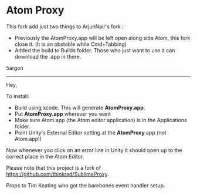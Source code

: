 # Atom Proxy

This fork add just two things to ArjunNair's fork :
- Previously the AtomProxy.app will be left open along side Atom, this fork close it. (It is an obstable while Cmd+Tabbing)
- Added the build to Builds folder. Those who just want to use it can download the .app in there.

5argon

-------

Hey,

To install:

- Build using xcode. This will generate **AtomProxy.app**. 
- Put **AtomProxy.app** wherever you want 
- Make sure Atom.app (the Atom editor application) is in the Applications folder.
- Point Unity's External Editor setting at the **AtomProxy**.app (not Atom.app!)

Now whenever you click on an error line in Unity it should open up to the
correct place in the Atom Editor.

Please note that this project is a fork of https://github.com/thinkrad/SublimeProxy.

Props to Tim Keating who got the barebones event handler setup.
